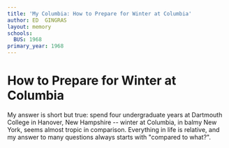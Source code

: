 ```yaml
---
title: 'My Columbia: How to Prepare for Winter at Columbia'
author: ED  GINGRAS
layout: memory
schools:
  BUS: 1968
primary_year: 1968
---
```

# How to Prepare for Winter at Columbia

My answer is short but true: spend four undergraduate years at Dartmouth College in Hanover, New Hampshire -- winter at Columbia, in balmy New York, seems almost tropic in comparison.  Everything in life is relative, and my answer to many questions always starts with "compared to what?".
